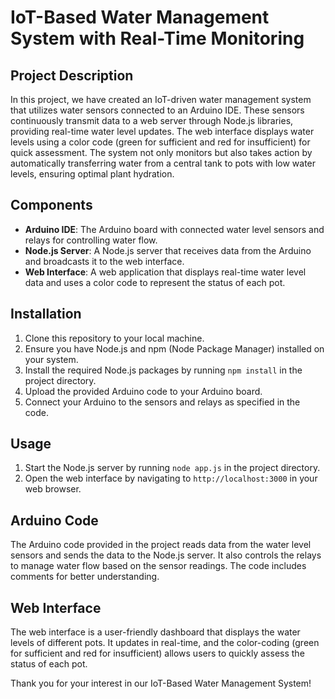 # IoT-Based Water Management System with Real-Time Monitoring

## Project Description

In this project, we have created an IoT-driven water management system that utilizes water sensors connected to an Arduino IDE. These sensors continuously transmit data to a web server through Node.js libraries, providing real-time water level updates. The web interface displays water levels using a color code (green for sufficient and red for insufficient) for quick assessment. The system not only monitors but also takes action by automatically transferring water from a central tank to pots with low water levels, ensuring optimal plant hydration.

## Components

- **Arduino IDE**: The Arduino board with connected water level sensors and relays for controlling water flow.
- **Node.js Server**: A Node.js server that receives data from the Arduino and broadcasts it to the web interface.
- **Web Interface**: A web application that displays real-time water level data and uses a color code to represent the status of each pot.

## Installation

1. Clone this repository to your local machine.
2. Ensure you have Node.js and npm (Node Package Manager) installed on your system.
3. Install the required Node.js packages by running `npm install` in the project directory.
4. Upload the provided Arduino code to your Arduino board.
5. Connect your Arduino to the sensors and relays as specified in the code.

## Usage

1. Start the Node.js server by running `node app.js` in the project directory.
2. Open the web interface by navigating to `http://localhost:3000` in your web browser.

## Arduino Code

The Arduino code provided in the project reads data from the water level sensors and sends the data to the Node.js server. It also controls the relays to manage water flow based on the sensor readings. The code includes comments for better understanding.

## Web Interface

The web interface is a user-friendly dashboard that displays the water levels of different pots. It updates in real-time, and the color-coding (green for sufficient and red for insufficient) allows users to quickly assess the status of each pot.

Thank you for your interest in our IoT-Based Water Management System!
